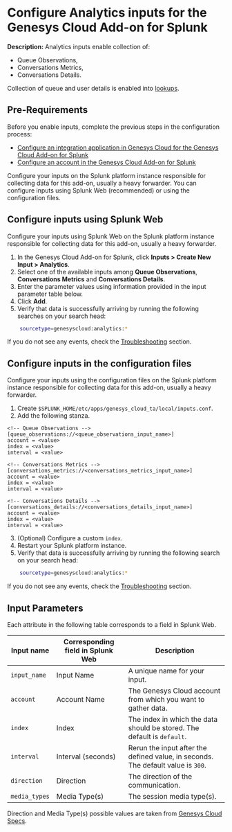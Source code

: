 # Configure Analytics inputs for the Genesys Cloud Add-on for Splunk

**Description:** Analytics inputs enable collection of:

- Queue Observations,
- Conversations Metrics,
- Conversations Details.

Collection of queue and user details is enabled into [lookups](../Lookups/index.md).

## Pre-Requirements

Before you enable inputs, complete the previous steps in the configuration process:

- [Configure an integration application in Genesys Cloud for the Genesys Cloud Add-on for Splunk](../ConfigureGenesysCloud/index.md)
- [Configure an account in the Genesys Cloud Add-on for Splunk](../ConfigureAccount/index.md)

Configure your inputs on the Splunk platform instance responsible for collecting data for this add-on, usually a heavy forwarder. You can configure inputs using Splunk Web (recommended) or using the configuration files.

## Configure inputs using Splunk Web

Configure your inputs using Splunk Web on the Splunk platform instance responsible for collecting data for this add-on, usually a heavy forwarder.

1. In the Genesys Cloud Add-on for Splunk, click **Inputs > Create New Input > Analytics**.
2. Select one of the available inputs among **Queue Observations**, **Conversations Metrics** and **Conversations Details**.
3. Enter the parameter values using information provided in the input parameter table below.
4. Click **Add**.
5. Verify that data is successfully arriving by running the following searches on your search head:

```bash
    sourcetype=genesyscloud:analytics:*
```

If you do not see any events, check the [Troubleshooting](../Troubleshooting/index.md) section.

## Configure inputs in the configuration files

Configure your inputs using the configuration files on the Splunk platform instance responsible for collecting data for this add-on, usually a heavy forwarder.

1. Create `$SPLUNK_HOME/etc/apps/genesys_cloud_ta/local/inputs.conf`.
2. Add the following stanza.

```
<!-- Queue Observations -->
[queue_observations://<queue_observations_input_name>]
account = <value>
index = <value>
interval = <value>

<!-- Conversations Metrics -->
[conversations_metrics://<conversations_metrics_input_name>]
account = <value>
index = <value>
interval = <value>

<!-- Conversations Details -->
[conversations_details://<conversations_details_input_name>]
account = <value>
index = <value>
interval = <value>
```

3. (Optional) Configure a custom `index`.
4. Restart your Splunk platform instance.
5. Verify that data is successfully arriving by running the following search on your search head:

```bash
    sourcetype=genesyscloud:analytics:*
```

If you do not see any events, check the [Troubleshooting](../Troubleshooting/index.md) section.

## Input Parameters

Each attribute in the following table corresponds to a field in Splunk Web.

|Input name               |Corresponding field in Splunk Web | Description|
|-------------------------|----------------------------------|------------|
|`input_name`             |Input Name                        |A unique name for your input.|
|`account`                |Account Name                      |The Genesys Cloud account from which you want to gather data.|
|`index`                  |Index                             |The index in which the data should be stored. The default is <code>default</code>.|
|`interval`               |Interval (seconds)                |Rerun the input after the defined value, in seconds. The default value is <code>300</code>.|
| `direction`             |Direction                         |The direction of the communication.
| `media_types`           |Media Type(s)                     |The session media type(s).

Direction and Media Type(s) possible values are taken from [Genesys Cloud Specs](https://developer.genesys.cloud/analyticsdatamanagement/analytics/dimensions).